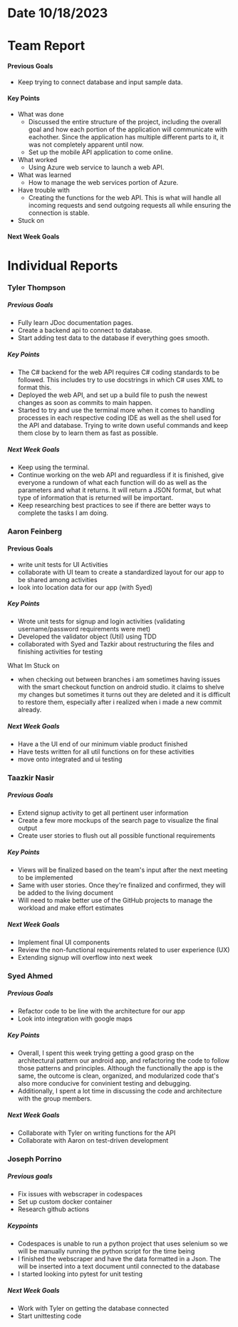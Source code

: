# Date 10/18/2023
# Team Report

#### Previous Goals
- Keep trying to connect database and input sample data.
#### Key Points
- What was done
  - Discussed the entire structure of the project, including the overall goal and how each portion of the application will communicate with eachother. Since the application has multiple different parts to it, it was not completely apparent until now.
  - Set up the mobile API application to come online.   
- What worked
  - Using Azure web service to launch a web API.
- What was learned
  - How to manage the web services portion of Azure.
- Have trouble with
  - Creating the functions for the web API. This is what will handle all incoming requests and send outgoing requests all while ensuring the connection is stable.
- Stuck on
#### Next Week Goals

# Individual Reports

### Tyler Thompson
##### Previous Goals
- Fully learn JDoc documentation pages.
- Create a backend api to connect to database.
- Start adding test data to the database if everything goes smooth.
##### Key Points
- The C# backend for the web API requires C# coding standards to be followed. This includes try to use docstrings in which C# uses XML to format this.
- Deployed the web API, and set up a build file to push the newest changes as soon as commits to main happen.
- Started to try and use the terminal more when it comes to handling processes in each respective coding IDE as well as the shell used for the API and database. Trying to write down useful commands and keep them close by to learn them as fast as possible.
##### Next Week Goals
- Keep using the terminal.
- Continue working on the web API and reguardless if it is finished, give everyone a rundown of what each function will do as well as the parameters and what it returns. It will return a JSON format, but what type of information that is returned will be important.
- Keep researching best practices to see if there are better ways to complete the tasks I am doing.
  
### Aaron Feinberg
#### Previous Goals
- write unit tests for UI Activities 
- collaborate with UI team to create a standardized layout for our app to be shared among activities 
- look into location data for our app (with Syed) 

##### Key Points
- Wrote unit tests for signup and login activities (validating username/password requirements were met)
- Developed the validator object (Util) using TDD
- collaborated with Syed and Tazkir about restructuring the files and finishing activities for testing

What Im Stuck on
- when checking out between branches i am sometimes having issues with the smart checkout function on android studio. 
it claims to shelve my changes but sometimes it turns out they are deleted and it is difficult to restore them, 
especially after i realized when i made a new commit already. 

##### Next Week Goals
- Have a the UI end of our minimum viable product finished 
- Have tests written for all util functions on for these activities 
- move onto integrated and ui testing 

### Taazkir Nasir
##### Previous Goals
- Extend signup activity to get all pertinent user information 
- Create a few more mockups of the search page to visualize the final output
- Create user stories to flush out all possible functional requirements

##### Key Points
- Views will be finalized based on the team's input after the next meeting to be implemented 
- Same with user stories. Once they're finalized and confirmed, they will be added to the living document 
- Will need to make better use of the GitHub projects to manage the workload and make effort estimates

##### Next Week Goals
- Implement final UI components 
- Review the non-functional requirements related to user experience (UX)
- Extending signup will overflow into next week  

### Syed Ahmed
##### Previous Goals
- Refactor code to be line with the architecture for our app
- Look into integration with google maps

##### Key Points
- Overall, I spent this week trying getting a good grasp on the architectural pattern our android app, and refactoring the code to follow those patterns and principles. Although the functionally the app is the same, the outcome is clean, organized, and modularized code that's also more conducive for convinient testing and debugging.
- Additionally, I spent a lot time in discussing the code and architecture with the group members.

##### Next Week Goals
- Collaborate with Tyler on writing functions for the API
- Collaborate with Aaron on test-driven development

### Joseph Porrino
##### Previous goals
- Fix issues with webscraper in codespaces
- Set up custom docker container
- Research github actions

##### Keypoints
- Codespaces is unable to run a python project that uses selenium so we will be manually running the python script for the time being
- I finished the webscraper and have the data formatted in a Json. The will be inserted into a text document until connected to the database
- I started looking into pytest for unit testing

##### Next Week Goals
- Work with Tyler on getting the database connected
- Start unittesting code
